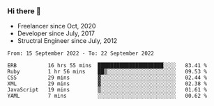 ### Hi there 👋

- Freelancer since Oct, 2020
- Developer since July, 2017
- Structral Engineer since July, 2012

<!--START_SECTION:waka-->

```text
From: 15 September 2022 - To: 22 September 2022

ERB          16 hrs 55 mins  █████████████████████░░░░   83.41 %
Ruby         1 hr 56 mins    ██▒░░░░░░░░░░░░░░░░░░░░░░   09.53 %
CSS          29 mins         ▓░░░░░░░░░░░░░░░░░░░░░░░░   02.44 %
XML          29 mins         ▓░░░░░░░░░░░░░░░░░░░░░░░░   02.38 %
JavaScript   19 mins         ▒░░░░░░░░░░░░░░░░░░░░░░░░   01.61 %
YAML         7 mins          ░░░░░░░░░░░░░░░░░░░░░░░░░   00.62 %
```

<!--END_SECTION:waka-->
